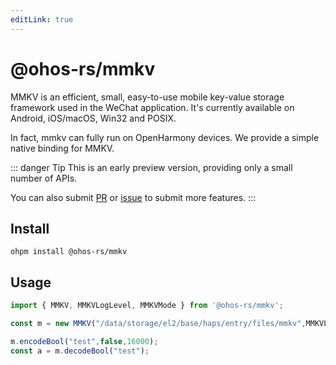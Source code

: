 ```yaml
---
editLink: true
---
```


# @ohos-rs/mmkv

MMKV is an efficient, small, easy-to-use mobile key-value storage framework used in the WeChat application. It's currently available on Android, iOS/macOS, Win32 and POSIX.

In fact, mmkv can fully run on OpenHarmony devices. We provide a simple native binding for MMKV.

::: danger Tip
This is an early preview version, providing only a small number of APIs.

You can also submit [PR](https://github.com/ohos-rs/mmkv/pulls) or [issue](https://github.com/ohos-rs/mmkv/issues) to submit more features.
:::

## Install

```shell
ohpm install @ohos-rs/mmkv
```

## Usage

```ts
import { MMKV, MMKVLogLevel, MMKVMode } from '@ohos-rs/mmkv';

const m = new MMKV("/data/storage/el2/base/haps/entry/files/mmkv",MMKVLogLevel.Info,MMKVMode.SingleProcess);

m.encodeBool("test",false,16000);
const a = m.decodeBool("test");
```